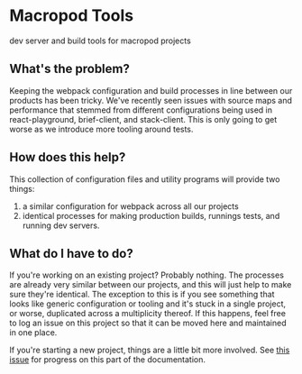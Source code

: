 # Macropod Tools

dev server and build tools for macropod projects

## What's the problem?

Keeping the webpack configuration and build processes in line between our
products has been tricky. We've recently seen issues with source maps and 
performance that stemmed from different configurations being used in
react-playground, brief-client, and stack-client. This is only going to get
worse as we introduce more tooling around tests.

## How does this help?

This collection of configuration files and utility programs will provide two
things:

1. a similar configuration for webpack across all our projects
2. identical processes for making production builds, runnings tests, and running
   dev servers.

## What do I have to do?

If you're working on an existing project? Probably nothing. The processes are
already very similar between our projects, and this will just help to make sure
they're identical. The exception to this is if you see something that looks like
generic configuration or tooling and it's stuck in a single project, or worse,
duplicated across a multiplicity thereof. If this happens, feel free to log an
issue on this project so that it can be moved here and maintained in one place.

If you're starting a new project, things are a little bit more involved. See
[this issue](https://github.com/macropodhq/macropod-tools/issues/1) for progress
on this part of the documentation.
